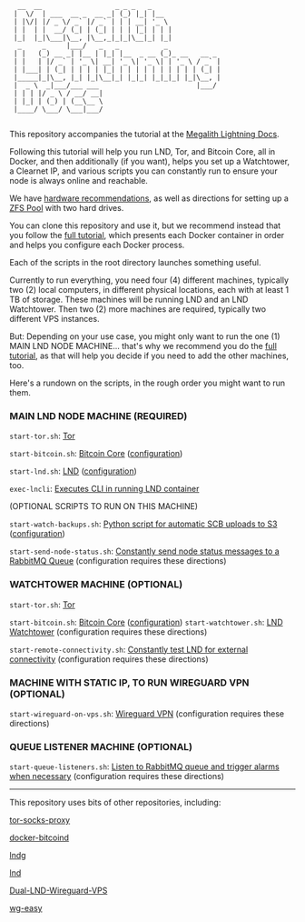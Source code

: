```
  __  __                  _ _ _   _                 
 |  \/  | ___  __ _  __ _| (_) |_| |__              
 | |\/| |/ _ \/ _` |/ _` | | | __| '_ \             
 | |  | |  __/ (_| | (_| | | | |_| | | |            
 |_|  |_|\___|\__, |\__,_|_|_|\__|_| |_|            
  _     _     |___/   _   _           _             
 | |   (_) __ _| |__ | |_| |__  _ __ (_)_ __   __ _ 
 | |   | |/ _` | '_ \| __| '_ \| '_ \| | '_ \ / _` |
 | |___| | (_| | | | | |_| | | | | | | | | | | (_| |
 |_____|_|\__, |_| |_|\__|_| |_|_| |_|_|_| |_|\__, |
 |  _ \  _|___/___ ___                        |___/ 
 | | | |/ _ \ / __/ __|                             
 | |_| | (_) | (__\__ \                             
 |____/ \___/ \___|___/                             
                                                    
```

This repository accompanies the tutorial at the [Megalith Lightning Docs](https://docs.megalithic.me).

Following this tutorial will help you run LND, Tor, and Bitcoin Core, all in Docker, and then additionally (if you want), helps you set up a Watchtower, a Clearnet IP, and various scripts you can constantly run to ensure your node is always online and reachable.

We have [hardware recommendations](https://docs.megalithic.me/set-up-a-lightning-node/choosing-hardware), as well as directions for setting up a [ZFS Pool](https://docs.megalithic.me/set-up-a-lightning-node/zfs-pool) with two hard drives.

You can clone this repository and use it, but we recommend instead that you follow the  [full tutorial](https://docs.megalithic.me/category/should-i-run-a-lightning-node), which presents each Docker container in order and helps you configure each Docker process.

Each of the scripts in the root directory launches something useful.

Currently to run everything, you need four (4) different machines, typically two (2) local computers, in different physical locations, each with at least 1 TB of storage. These machines  will be running LND and an LND Watchtower.  Then two (2) more machines are required, typically two different VPS instances. 

But: Depending on your use case, you might only want to run the one (1) MAIN LND NODE MACHINE...  that's why we recommend you do the [full tutorial](https://docs.megalithic.me/category/should-i-run-a-lightning-node), as that will help you decide if you need to add the other machines, too.

Here's a rundown on the scripts, in the rough order you might want to run them.


### MAIN LND NODE MACHINE (REQUIRED)

`start-tor.sh`: [Tor](https://docs.megalithic.me/set-up-a-lightning-node/setup-tor-with-docker) 

`start-bitcoin.sh`: [Bitcoin Core](https://docs.megalithic.me/set-up-a-lightning-node/setup-tor-with-docker) ([configuration](https://docs.megalithic.me/set-up-a-lightning-node/setup-bitcoin-core-with-docker#make-the-bitcoind-configuration-file))

`start-lnd.sh`: [LND](https://docs.megalithic.me/set-up-a-lightning-node/setup-lnd-with-docker) ([configuration](https://docs.megalithic.me/set-up-a-lightning-node/setup-lnd-with-docker#make-the-lndconf-file))

`exec-lncli`: [Executes CLI in running LND container](https://docs.megalithic.me/set-up-a-lightning-node/setup-lnd-with-docker#lets-meet-our-script-which-provides-cli-access-in-the-running-lnd-container)


 (OPTIONAL SCRIPTS TO RUN ON THIS MACHINE)

`start-watch-backups.sh`: [Python script for automatic SCB uploads to S3](https://docs.megalithic.me/set-up-a-lightning-node/disaster-recovery) ([configuration](https://docs.megalithic.me/set-up-a-lightning-node/disaster-recovery#save-information-about-your-aws-account-in-the-private-directory))

`start-send-node-status.sh`: [Constantly send node status messages to a RabbitMQ Queue](https://docs.megalithic.me/the-gentlemans-guide-to-routing-nodes/alarms_rabbitmq_redis) (configuration requires these directions)

### WATCHTOWER MACHINE (OPTIONAL)

`start-tor.sh`: [Tor](https://docs.megalithic.me/set-up-a-lightning-node/setup-tor-with-docker) 

`start-bitcoin.sh`: [Bitcoin Core](https://docs.megalithic.me/set-up-a-lightning-node/setup-tor-with-docker) ([configuration](https://docs.megalithic.me/set-up-a-lightning-node/setup-bitcoin-core-with-docker#make-the-bitcoind-configuration-file))
`start-watchtower.sh`: [LND Watchtower](https://docs.megalithic.me/set-up-a-lightning-node/connect-to-a-watchtower#set-up-a-watchtower-the-hard-way) (configuration requires these directions)

`start-remote-connectivity.sh`: [Constantly test LND for external connectivity](https://docs.megalithic.me/the-gentlemans-guide-to-routing-nodes/alarms_rabbitmq_redis) (configuration requires these directions)


### MACHINE WITH STATIC IP, TO RUN WIREGUARD VPN  (OPTIONAL)
`start-wireguard-on-vps.sh`: [Wireguard VPN](https://docs.megalithic.me/the-gentlemans-guide-to-routing-nodes/gentlemans-networking-stack) (configuration requires these directions)

### QUEUE LISTENER MACHINE  (OPTIONAL)

`start-queue-listeners.sh`: [Listen to RabbitMQ queue and trigger alarms when necessary](https://docs.megalithic.me/the-gentlemans-guide-to-routing-nodes/alarms_rabbitmq_redis) (configuration requires these directions)

---









This repository uses bits of other repositories, including:

[tor-socks-proxy](https://github.com/PeterDaveHello/tor-socks-proxy/)

[docker-bitcoind](https://github.com/kylemanna/docker-bitcoind)

[lndg](https://github.com/cryptosharks131/lndg)

[lnd](https://github.com/lightningnetwork/lnd)

[Dual-LND-Wireguard-VPS](https://github.com/TrezorHannes/Dual-LND-Wireguard-VPS)

[wg-easy](https://github.com/wg-easy/wg-easy)
